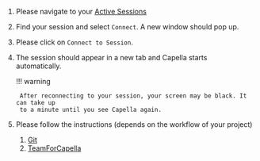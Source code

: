 <!--
 ~ SPDX-FileCopyrightText: Copyright DB InfraGO AG and contributors
 ~ SPDX-License-Identifier: Apache-2.0
 -->

1.  Please navigate to your <a href="/" target="_blank">Active Sessions</a>
2.  Find your session and select `Connect`. A new window should pop up.
3.  Please click on `Connect to Session`.
4.  The session should appear in a new tab and Capella starts automatically.

    !!! warning

         After reconnecting to your session, your screen may be black. It can take up
         to a minute until you see Capella again.

5.  Please follow the instructions (depends on the workflow of your project)
    1. [Git](../tools/capella/git/index.md)
    2. [TeamForCapella](../tools/capella/teamforcapella/connect/index.md)
